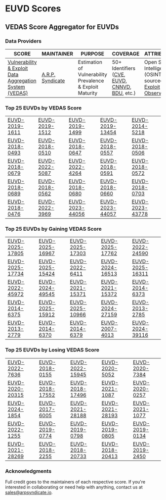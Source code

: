 
# EUVD Scores
## VEDAS Score Aggregator for EUVDs 

### Data Providers
| SCORE | MAINTAINER | PURPOSE | COVERAGE | ATTRIBUTION | FREQUENCY |
| ----- | ---------- | ------- | -------- | ----------- | --------- |
| [Vulnerability & Exploit Data Aggregation System (VEDAS)](https://vedas.arpsyndicate.io) | [A.R.P. Syndicate](https://www.arpsyndicate.io) | Estimation of Vulnerability Prevalence & Exploit Maturity | 50+ Identifiers ([CVE](https://github.com/ARPSyndicate/cve-scores), [EUVD](https://github.com/ARPSyndicate/euvd-scores), [CNNVD](https://github.com/ARPSyndicate/cnnvd-scores), [BDU](https://github.com/ARPSyndicate/bdu-scores), etc.) | Open Source Intelligence (OSINT) sourced from [Exploit Observer](https://www.exploit.observer) | 6-8 Hours |




<h3>Top 25 EUVDs by VEDAS Score</h3>

<table>
  <tr>
    <td><a href='https://vedas.arpsyndicate.io/?vuln=EUVD-2019-1611'>EUVD-2019-1611</a></td>
    <td><a href='https://vedas.arpsyndicate.io/?vuln=EUVD-2019-1512'>EUVD-2019-1512</a></td>
    <td><a href='https://vedas.arpsyndicate.io/?vuln=EUVD-2019-1499'>EUVD-2019-1499</a></td>
    <td><a href='https://vedas.arpsyndicate.io/?vuln=EUVD-2019-13454'>EUVD-2019-13454</a></td>
    <td><a href='https://vedas.arpsyndicate.io/?vuln=EUVD-2014-5218'>EUVD-2014-5218</a></td>
  </tr>
  <tr>
    <td><a href='https://vedas.arpsyndicate.io/?vuln=EUVD-2018-0493'>EUVD-2018-0493</a></td>
    <td><a href='https://vedas.arpsyndicate.io/?vuln=EUVD-2018-0510'>EUVD-2018-0510</a></td>
    <td><a href='https://vedas.arpsyndicate.io/?vuln=EUVD-2018-0647'>EUVD-2018-0647</a></td>
    <td><a href='https://vedas.arpsyndicate.io/?vuln=EUVD-2018-0557'>EUVD-2018-0557</a></td>
    <td><a href='https://vedas.arpsyndicate.io/?vuln=EUVD-2018-0506'>EUVD-2018-0506</a></td>
  </tr>
  <tr>
    <td><a href='https://vedas.arpsyndicate.io/?vuln=EUVD-2018-0679'>EUVD-2018-0679</a></td>
    <td><a href='https://vedas.arpsyndicate.io/?vuln=EUVD-2022-5087'>EUVD-2022-5087</a></td>
    <td><a href='https://vedas.arpsyndicate.io/?vuln=EUVD-2022-4264'>EUVD-2022-4264</a></td>
    <td><a href='https://vedas.arpsyndicate.io/?vuln=EUVD-2018-0591'>EUVD-2018-0591</a></td>
    <td><a href='https://vedas.arpsyndicate.io/?vuln=EUVD-2018-0572'>EUVD-2018-0572</a></td>
  </tr>
  <tr>
    <td><a href='https://vedas.arpsyndicate.io/?vuln=EUVD-2018-0689'>EUVD-2018-0689</a></td>
    <td><a href='https://vedas.arpsyndicate.io/?vuln=EUVD-2018-0562'>EUVD-2018-0562</a></td>
    <td><a href='https://vedas.arpsyndicate.io/?vuln=EUVD-2018-0680'>EUVD-2018-0680</a></td>
    <td><a href='https://vedas.arpsyndicate.io/?vuln=EUVD-2018-0660'>EUVD-2018-0660</a></td>
    <td><a href='https://vedas.arpsyndicate.io/?vuln=EUVD-2018-0703'>EUVD-2018-0703</a></td>
  </tr>
  <tr>
    <td><a href='https://vedas.arpsyndicate.io/?vuln=EUVD-2018-0476'>EUVD-2018-0476</a></td>
    <td><a href='https://vedas.arpsyndicate.io/?vuln=EUVD-2022-3969'>EUVD-2022-3969</a></td>
    <td><a href='https://vedas.arpsyndicate.io/?vuln=EUVD-2023-44056'>EUVD-2023-44056</a></td>
    <td><a href='https://vedas.arpsyndicate.io/?vuln=EUVD-2023-44057'>EUVD-2023-44057</a></td>
    <td><a href='https://vedas.arpsyndicate.io/?vuln=EUVD-2023-43778'>EUVD-2023-43778</a></td>
  </tr>
</table>


<h3>Top 25 EUVDs by Gaining VEDAS Score</h3>

<table>
  <tr>
    <td><a href='https://vedas.arpsyndicate.io/?vuln=EUVD-2025-17805'>EUVD-2025-17805</a></td>
    <td><a href='https://vedas.arpsyndicate.io/?vuln=EUVD-2025-16967'>EUVD-2025-16967</a></td>
    <td><a href='https://vedas.arpsyndicate.io/?vuln=EUVD-2025-17303'>EUVD-2025-17303</a></td>
    <td><a href='https://vedas.arpsyndicate.io/?vuln=EUVD-2025-17762'>EUVD-2025-17762</a></td>
    <td><a href='https://vedas.arpsyndicate.io/?vuln=EUVD-2022-24590'>EUVD-2022-24590</a></td>
  </tr>
  <tr>
    <td><a href='https://vedas.arpsyndicate.io/?vuln=EUVD-2025-17734'>EUVD-2025-17734</a></td>
    <td><a href='https://vedas.arpsyndicate.io/?vuln=EUVD-2025-15424'>EUVD-2025-15424</a></td>
    <td><a href='https://vedas.arpsyndicate.io/?vuln=EUVD-2022-6411'>EUVD-2022-6411</a></td>
    <td><a href='https://vedas.arpsyndicate.io/?vuln=EUVD-2024-16513'>EUVD-2024-16513</a></td>
    <td><a href='https://vedas.arpsyndicate.io/?vuln=EUVD-2025-16311'>EUVD-2025-16311</a></td>
  </tr>
  <tr>
    <td><a href='https://vedas.arpsyndicate.io/?vuln=EUVD-2022-45972'>EUVD-2022-45972</a></td>
    <td><a href='https://vedas.arpsyndicate.io/?vuln=EUVD-2024-49545'>EUVD-2024-49545</a></td>
    <td><a href='https://vedas.arpsyndicate.io/?vuln=EUVD-2021-15371'>EUVD-2021-15371</a></td>
    <td><a href='https://vedas.arpsyndicate.io/?vuln=EUVD-2021-15372'>EUVD-2021-15372</a></td>
    <td><a href='https://vedas.arpsyndicate.io/?vuln=EUVD-2014-6373'>EUVD-2014-6373</a></td>
  </tr>
  <tr>
    <td><a href='https://vedas.arpsyndicate.io/?vuln=EUVD-2014-6375'>EUVD-2014-6375</a></td>
    <td><a href='https://vedas.arpsyndicate.io/?vuln=EUVD-2025-15912'>EUVD-2025-15912</a></td>
    <td><a href='https://vedas.arpsyndicate.io/?vuln=EUVD-2025-10966'>EUVD-2025-10966</a></td>
    <td><a href='https://vedas.arpsyndicate.io/?vuln=EUVD-2024-27159'>EUVD-2024-27159</a></td>
    <td><a href='https://vedas.arpsyndicate.io/?vuln=EUVD-2013-2785'>EUVD-2013-2785</a></td>
  </tr>
  <tr>
    <td><a href='https://vedas.arpsyndicate.io/?vuln=EUVD-2013-2779'>EUVD-2013-2779</a></td>
    <td><a href='https://vedas.arpsyndicate.io/?vuln=EUVD-2014-6370'>EUVD-2014-6370</a></td>
    <td><a href='https://vedas.arpsyndicate.io/?vuln=EUVD-2014-6379'>EUVD-2014-6379</a></td>
    <td><a href='https://vedas.arpsyndicate.io/?vuln=EUVD-2007-4013'>EUVD-2007-4013</a></td>
    <td><a href='https://vedas.arpsyndicate.io/?vuln=EUVD-2024-39116'>EUVD-2024-39116</a></td>
  </tr>
</table>


<h3>Top 25 EUVDs by Losing VEDAS Score</h3>

<table>
  <tr>
    <td><a href='https://vedas.arpsyndicate.io/?vuln=EUVD-2022-7636'>EUVD-2022-7636</a></td>
    <td><a href='https://vedas.arpsyndicate.io/?vuln=EUVD-2018-0155'>EUVD-2018-0155</a></td>
    <td><a href='https://vedas.arpsyndicate.io/?vuln=EUVD-2022-15945'>EUVD-2022-15945</a></td>
    <td><a href='https://vedas.arpsyndicate.io/?vuln=EUVD-2020-5052'>EUVD-2020-5052</a></td>
    <td><a href='https://vedas.arpsyndicate.io/?vuln=EUVD-2020-7384'>EUVD-2020-7384</a></td>
  </tr>
  <tr>
    <td><a href='https://vedas.arpsyndicate.io/?vuln=EUVD-2020-20315'>EUVD-2020-20315</a></td>
    <td><a href='https://vedas.arpsyndicate.io/?vuln=EUVD-2018-17552'>EUVD-2018-17552</a></td>
    <td><a href='https://vedas.arpsyndicate.io/?vuln=EUVD-2018-17496'>EUVD-2018-17496</a></td>
    <td><a href='https://vedas.arpsyndicate.io/?vuln=EUVD-2021-1087'>EUVD-2021-1087</a></td>
    <td><a href='https://vedas.arpsyndicate.io/?vuln=EUVD-2020-0257'>EUVD-2020-0257</a></td>
  </tr>
  <tr>
    <td><a href='https://vedas.arpsyndicate.io/?vuln=EUVD-2024-1854'>EUVD-2024-1854</a></td>
    <td><a href='https://vedas.arpsyndicate.io/?vuln=EUVD-2017-6005'>EUVD-2017-6005</a></td>
    <td><a href='https://vedas.arpsyndicate.io/?vuln=EUVD-2021-28188'>EUVD-2021-28188</a></td>
    <td><a href='https://vedas.arpsyndicate.io/?vuln=EUVD-2021-28193'>EUVD-2021-28193</a></td>
    <td><a href='https://vedas.arpsyndicate.io/?vuln=EUVD-2021-1077'>EUVD-2021-1077</a></td>
  </tr>
  <tr>
    <td><a href='https://vedas.arpsyndicate.io/?vuln=EUVD-2022-1255'>EUVD-2022-1255</a></td>
    <td><a href='https://vedas.arpsyndicate.io/?vuln=EUVD-2019-0774'>EUVD-2019-0774</a></td>
    <td><a href='https://vedas.arpsyndicate.io/?vuln=EUVD-2019-0798'>EUVD-2019-0798</a></td>
    <td><a href='https://vedas.arpsyndicate.io/?vuln=EUVD-2019-0805'>EUVD-2019-0805</a></td>
    <td><a href='https://vedas.arpsyndicate.io/?vuln=EUVD-2019-0134'>EUVD-2019-0134</a></td>
  </tr>
  <tr>
    <td><a href='https://vedas.arpsyndicate.io/?vuln=EUVD-2021-28269'>EUVD-2021-28269</a></td>
    <td><a href='https://vedas.arpsyndicate.io/?vuln=EUVD-2018-2255'>EUVD-2018-2255</a></td>
    <td><a href='https://vedas.arpsyndicate.io/?vuln=EUVD-2018-20733'>EUVD-2018-20733</a></td>
    <td><a href='https://vedas.arpsyndicate.io/?vuln=EUVD-2018-20413'>EUVD-2018-20413</a></td>
    <td><a href='https://vedas.arpsyndicate.io/?vuln=EUVD-2019-2450'>EUVD-2019-2450</a></td>
  </tr>
</table>



### Acknowledgments
Full credit goes to the maintainers of each respective score.
If you're interested in collaborating or need help with anything, contact us at [sales@arpsyndicate.io](mailto:sales@arpsyndicate.io).
